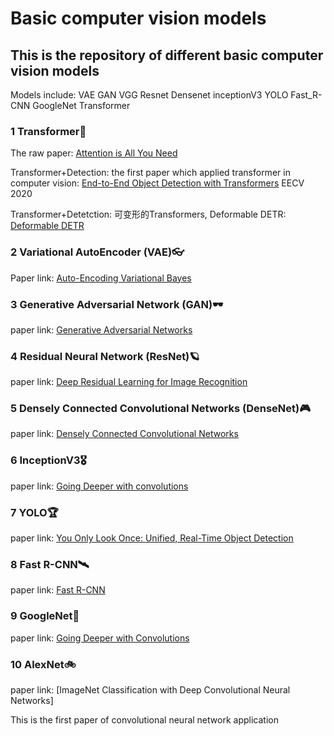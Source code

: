 # Basic computer vision models

## This is the repository of different basic computer vision models

Models include: VAE GAN VGG Resnet Densenet inceptionV3 YOLO Fast_R-CNN GoogleNet Transformer

### 1 Transformer🚀

The raw paper: [Attention is All You Need](https://arxiv.org/abs/1706.03762)

Transformer+Detection: the first paper which applied transformer in computer vision: [End-to-End Object Detection with Transformers](https://arxiv.org/abs/2005.12872) EECV 2020 

Transformer+Detetction: 可变形的Transformers, Deformable DETR: [Deformable DETR](https://arxiv.org/pdf/2010.04159.pdf)




### 2 Variational AutoEncoder (VAE)👓

Paper link: [Auto-Encoding Variational Bayes](https://arxiv.org/abs/1312.6114)

### 3 Generative Adversarial Network (GAN)🕶

paper link: [Generative Adversarial Networks](https://arxiv.org/abs/1406.2661)

### 4 Residual Neural Network (ResNet)🪐

paper link: [Deep Residual Learning for Image Recognition](https://arxiv.org/abs/1512.03385)

### 5 Densely Connected Convolutional Networks (DenseNet)🎮

paper link: [Densely Connected Convolutional Networks](https://arxiv.org/abs/1608.06993)

### 6 InceptionV3🎖

paper link: [Going Deeper with convolutions](https://static.googleusercontent.com/media/research.google.com/en//pubs/archive/43022.pdf)

### 7 YOLO🏆

paper link: [You Only Look Once: Unified, Real-Time Object Detection](https://arxiv.org/abs/1506.02640)

### 8 Fast R-CNN🛰

paper link: [Fast R-CNN](https://arxiv.org/pdf/1504.08083.pdf)

### 9 GoogleNet🚄

paper link: [Going Deeper with Convolutions](https://arxiv.org/abs/1409.4842)

 ### 10 AlexNet🚲
 
 paper link: [ImageNet Classification with Deep Convolutional Neural Networks]
 
 This is the first paper of convolutional neural network application




